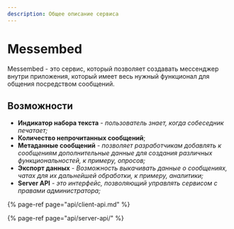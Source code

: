 ```yaml
---
description: Общее описание сервиса
---
```


# Messembed

Messembed - это сервис, который позволяет создавать мессенджер внутри приложения, который имеет весь нужный функционал для общения посредством сообщений.

## Возможности

* **Индикатор набора текста** - _пользователь знает, когда собеседник печатает;_
* **Количество непрочитанных сообщений**;
* **Метаданные сообщений** - _позволяет разработчикам добавлять к сообщениям дополнительные данные для создания различных функциональностей, к примеру, опросов;_
* **Экспорт данных** - _Возможность выкачивать данные о сообщениях, чатах для их дальнейшей обработки, к примеру, аналитики;_
* **Server API** - _это интерфейс, позволяющий управлять сервисом с правами администратора;_

{% page-ref page="api/client-api.md" %}

{% page-ref page="api/server-api/" %}

